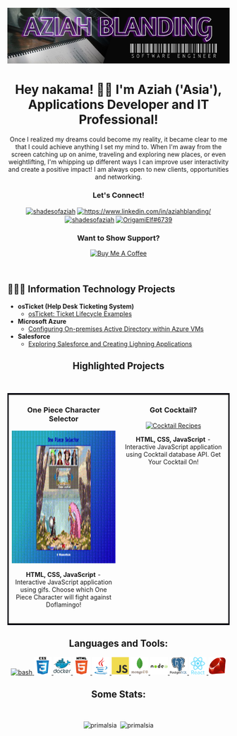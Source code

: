 <p align="center"><img src=https://github.com/Primalsia/Primalsia/blob/main/aziahsbanner1.jpg alt="Aziah's Banner"></p>

<h1 align="center">Hey nakama! 👋🏾 I'm Aziah ('Asia'),
   <br>Applications Developer and IT Professional!</h1>

<!--Break-->
<p align="center">Once I realized my dreams could become my reality, it became clear to me that I could achieve anything I set my mind to. When I'm away from the screen catching up on anime, traveling and exploring new places, or even weightlifting, I'm whipping up different ways I can improve user interactivity and create a positive impact! I am always open to new clients, opportunities and networking.</p>

<!--Connect w/Me -->
<h3 align="center">Let's Connect!</h3>
<p align="center">
<a href="https://twitter.com/shadesofaziah" target="blank"><img align="center" src="https://raw.githubusercontent.com/rahuldkjain/github-profile-readme-generator/master/src/images/icons/Social/twitter.svg" alt="shadesofaziah" height="30" width="40" /></a>
<a href="https://linkedin.com/in/https://www.linkedin.com/in/aziahblanding/" target="blank"><img align="center" src="https://raw.githubusercontent.com/rahuldkjain/github-profile-readme-generator/master/src/images/icons/Social/linked-in-alt.svg" alt="https://www.linkedin.com/in/aziahblanding/" height="30" width="40" /></a>
<a href="https://instagram.com/shadesofaziah" target="blank"><img align="center" src="https://raw.githubusercontent.com/rahuldkjain/github-profile-readme-generator/master/src/images/icons/Social/instagram.svg" alt="shadesofaziah" height="30" width="40" /></a>
<a href="https://discord.gg/OrigamiElf#6739" target="blank"><img align="center" src="https://raw.githubusercontent.com/rahuldkjain/github-profile-readme-generator/master/src/images/icons/Social/discord.svg" alt="OrigamiElf#6739" height="30" width="40" /></a></p>

<!--Support-->
<h3 align="center">Want to Show Support?</h3>
<p align="center"><a href="https://www.buymeacoffee.com/shadesofaziah" target="_blank"><img src="https://cdn.buymeacoffee.com/buttons/v2/default-violet.png" alt="Buy Me A Coffee" style="height: 60px !important;width: 217px !important;" ></a></p><br>

<!--IT Projects-->
<h2>👩🏾‍💻 Information Technology Projects</h2>

- <b>osTicket (Help Desk Ticketing System)</b>
   - [osTicket: Ticket Lifecycle Examples](https://github.com/Primalsia/osticket-resolution)
- <b>Microsoft Azure</b>
   - [Configuring On-premises Active Directory within Azure VMs](https://github.com/Primalsia/adop-configuration)
- <b>Salesforce</b>
   - [Exploring Salesforce and Creating Lighning Applications](https://github.com/Primalsia/salesforce-projectmanagement)

<!-- Future Projects Here -->
<h2 align="center">Highlighted Projects</h2>
<br>
<table bordercolor="#purple">
<tr>
  <td width="50%" valign="top">
    <h3 align="center">One Piece Character Selector</h3>
    <div align="center"><a href='https://onepiecebattleselector.netlify.app/'><img src="https://github.com/Primalsia/Primalsia/blob/main/screen-capture.gif" alt="One-Piece Interactive" height="300px" width="600px"/></a>
      <br>
      <p><strong>HTML, CSS, JavaScript</strong> - Interactive JavaScript application using gifs. Choose which One Piece Character will fight against Doflamingo!</p>
      <br>
  </td>
      <!--2nd Project-->
  <td width="50%" valign="top">
    <h3 align="center">Got Cocktail?</h3>
    <div align="center"><a href='https://primalsia.github.io/GotCocktail.github.io/'><img src="https://github.com/Primalsia/Primalsia/blob/main/gotcocktail.gif" alt="Cocktail Recipes"/></a>
      <br>
      <p><strong>HTML, CSS, JavaScript</strong> - Interactive JavaScript application using Cocktail database API. Get Your Cocktail On!</p><br>
      <br>
  </td>
</tr>
</table>

<!--End of Projects Display-->
<h2 align="center">Languages and Tools:</h2>
<p align="center"> <a href="https://www.gnu.org/software/bash/" target="_blank" rel="noreferrer"> <img src="https://www.vectorlogo.zone/logos/gnu_bash/gnu_bash-icon.svg" alt="bash" width="40" height="40"/> </a> <a href="https://www.w3schools.com/css/" target="_blank" rel="noreferrer"> <img src="https://raw.githubusercontent.com/devicons/devicon/master/icons/css3/css3-original-wordmark.svg" alt="css3" width="40" height="40"/> </a> <a href="https://www.docker.com/" target="_blank" rel="noreferrer"> <img src="https://raw.githubusercontent.com/devicons/devicon/master/icons/docker/docker-original-wordmark.svg" alt="docker" width="40" height="40"/></a><a href="https://www.w3.org/html/" target="_blank" rel="noreferrer"> <img src="https://raw.githubusercontent.com/devicons/devicon/master/icons/html5/html5-original-wordmark.svg" alt="html5" width="40" height="40"/> </a> <a href="https://www.java.com" target="_blank" rel="noreferrer"> <img src="https://raw.githubusercontent.com/devicons/devicon/master/icons/java/java-original.svg" alt="java" width="40" height="40"/></a><a href="https://developer.mozilla.org/en-US/docs/Web/JavaScript" target="_blank" rel="noreferrer"> <img src="https://raw.githubusercontent.com/devicons/devicon/master/icons/javascript/javascript-original.svg" alt="javascript" width="40" height="40"/></a><a href="https://www.mongodb.com/" target="_blank" rel="noreferrer"> <img src="https://raw.githubusercontent.com/devicons/devicon/master/icons/mongodb/mongodb-original-wordmark.svg" alt="mongodb" width="40" height="40"/></a><a href="https://nodejs.org" target="_blank" rel="noreferrer"> <img src="https://raw.githubusercontent.com/devicons/devicon/master/icons/nodejs/nodejs-original-wordmark.svg" alt="nodejs" width="40" height="40"/> </a> <a href="https://www.postgresql.org" target="_blank" rel="noreferrer"> <img src="https://raw.githubusercontent.com/devicons/devicon/master/icons/postgresql/postgresql-original-wordmark.svg" alt="postgresql" width="40" height="40"/> </a> <a href="https://reactjs.org/" target="_blank" rel="noreferrer"> <img src="https://raw.githubusercontent.com/devicons/devicon/master/icons/react/react-original-wordmark.svg" alt="react" width="40" height="40"/> </a> <a href="https://www.ruby-lang.org/en/" target="_blank" rel="noreferrer"> <img src="https://raw.githubusercontent.com/devicons/devicon/master/icons/ruby/ruby-original.svg" alt="ruby" width="40" height="40"/></a></p>

<!--Stats-->
<h2 align="center">Some Stats:</h2><br>
<p align="center"><img src="https://github-readme-stats.vercel.app/api/top-langs?username=primalsia&show_icons=true&locale=en&layout=compact" height="150" alt="primalsia">&nbsp&nbsp<img src="https://github-readme-stats.vercel.app/api?username=primalsia&show_icons=true&locale=en" height="150" alt="primalsia"/></p>
